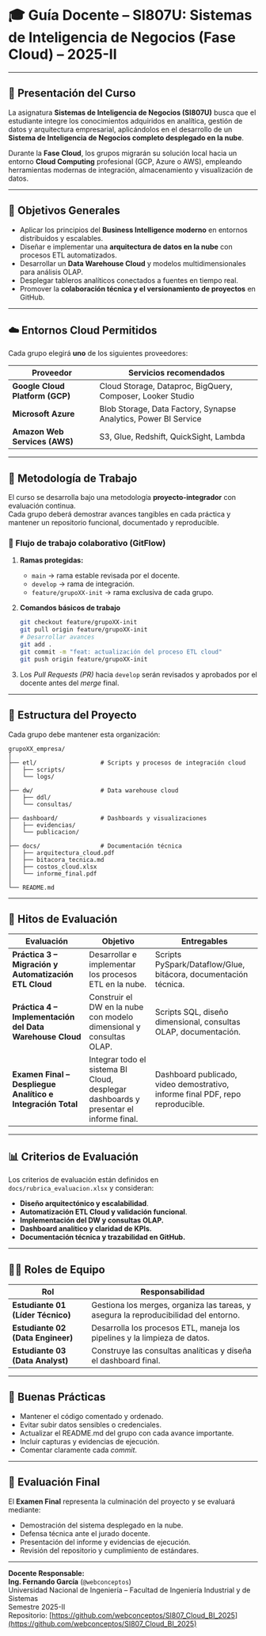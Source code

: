 # 🎓 Guía Docente – SI807U: Sistemas de Inteligencia de Negocios (Fase Cloud) – 2025-II

---

## 🧠 Presentación del Curso

La asignatura **Sistemas de Inteligencia de Negocios (SI807U)** busca que el estudiante integre los conocimientos adquiridos en analítica, gestión de datos y arquitectura empresarial, aplicándolos en el desarrollo de un **Sistema de Inteligencia de Negocios completo desplegado en la nube**.

Durante la **Fase Cloud**, los grupos migrarán su solución local hacia un entorno **Cloud Computing** profesional (GCP, Azure o AWS), empleando herramientas modernas de integración, almacenamiento y visualización de datos.

---

## 🎯 Objetivos Generales

- Aplicar los principios del **Business Intelligence moderno** en entornos distribuidos y escalables.  
- Diseñar e implementar una **arquitectura de datos en la nube** con procesos ETL automatizados.  
- Desarrollar un **Data Warehouse Cloud** y modelos multidimensionales para análisis OLAP.  
- Desplegar tableros analíticos conectados a fuentes en tiempo real.  
- Promover la **colaboración técnica y el versionamiento de proyectos** en GitHub.

---

## ☁️ Entornos Cloud Permitidos

Cada grupo elegirá **uno** de los siguientes proveedores:

| Proveedor | Servicios recomendados |
|------------|------------------------|
| **Google Cloud Platform (GCP)** | Cloud Storage, Dataproc, BigQuery, Composer, Looker Studio |
| **Microsoft Azure** | Blob Storage, Data Factory, Synapse Analytics, Power BI Service |
| **Amazon Web Services (AWS)** | S3, Glue, Redshift, QuickSight, Lambda |

---

## 🧩 Metodología de Trabajo

El curso se desarrolla bajo una metodología **proyecto-integrador** con evaluación continua.  
Cada grupo deberá demostrar avances tangibles en cada práctica y mantener un repositorio funcional, documentado y reproducible.

### 🔁 Flujo de trabajo colaborativo (GitFlow)

1. **Ramas protegidas:**  
   - `main` → rama estable revisada por el docente.  
   - `develop` → rama de integración.  
   - `feature/grupoXX-init` → rama exclusiva de cada grupo.

2. **Comandos básicos de trabajo**
   ```bash
   git checkout feature/grupoXX-init
   git pull origin feature/grupoXX-init
   # Desarrollar avances
   git add .
   git commit -m "feat: actualización del proceso ETL cloud"
   git push origin feature/grupoXX-init
   ```

3. Los *Pull Requests (PR)* hacia `develop` serán revisados y aprobados por el docente antes del *merge* final.

---

## 🧱 Estructura del Proyecto

Cada grupo debe mantener esta organización:

```
grupoXX_empresa/
│
├── etl/                  # Scripts y procesos de integración cloud
│   ├── scripts/
│   └── logs/
│
├── dw/                   # Data warehouse cloud
│   ├── ddl/
│   └── consultas/
│
├── dashboard/            # Dashboards y visualizaciones
│   ├── evidencias/
│   └── publicacion/
│
├── docs/                 # Documentación técnica
│   ├── arquitectura_cloud.pdf
│   ├── bitacora_tecnica.md
│   ├── costos_cloud.xlsx
│   └── informe_final.pdf
│
└── README.md
```

---

## 📅 Hitos de Evaluación

| Evaluación | Objetivo | Entregables |
|-------------|-----------|-------------|
| **Práctica 3 – Migración y Automatización ETL Cloud** | Desarrollar e implementar los procesos ETL en la nube. | Scripts PySpark/Dataflow/Glue, bitácora, documentación técnica. |
| **Práctica 4 – Implementación del Data Warehouse Cloud** | Construir el DW en la nube con modelo dimensional y consultas OLAP. | Scripts SQL, diseño dimensional, consultas OLAP, documentación. |
| **Examen Final – Despliegue Analítico e Integración Total** | Integrar todo el sistema BI Cloud, desplegar dashboards y presentar el informe final. | Dashboard publicado, video demostrativo, informe final PDF, repo reproducible. |

---

## 📊 Criterios de Evaluación

Los criterios de evaluación están definidos en `docs/rubrica_evaluacion.xlsx` y consideran:

- **Diseño arquitectónico y escalabilidad**.  
- **Automatización ETL Cloud y validación funcional**.  
- **Implementación del DW y consultas OLAP.**  
- **Dashboard analítico y claridad de KPIs.**  
- **Documentación técnica y trazabilidad en GitHub.**

---

## 🧑‍💻 Roles de Equipo

| Rol | Responsabilidad |
|------|----------------|
| **Estudiante 01 (Líder Técnico)** | Gestiona los merges, organiza las tareas, y asegura la reproducibilidad del entorno. |
| **Estudiante 02 (Data Engineer)** | Desarrolla los procesos ETL, maneja los pipelines y la limpieza de datos. |
| **Estudiante 03 (Data Analyst)** | Construye las consultas analíticas y diseña el dashboard final. |

---

## 🧠 Buenas Prácticas

- Mantener el código comentado y ordenado.  
- Evitar subir datos sensibles o credenciales.  
- Actualizar el README.md del grupo con cada avance importante.  
- Incluir capturas y evidencias de ejecución.  
- Comentar claramente cada *commit*.  

---

## 🏁 Evaluación Final

El **Examen Final** representa la culminación del proyecto y se evaluará mediante:

- Demostración del sistema desplegado en la nube.  
- Defensa técnica ante el jurado docente.  
- Presentación del informe y evidencias de ejecución.  
- Revisión del repositorio y cumplimiento de estándares.

---

**Docente Responsable:**  
**Ing. Fernando García** (`@webconceptos`)  
Universidad Nacional de Ingeniería – Facultad de Ingeniería Industrial y de Sistemas  
Semestre 2025-II  
Repositorio: [https://github.com/webconceptos/SI807_Cloud_BI_2025](https://github.com/webconceptos/SI807_Cloud_BI_2025)
